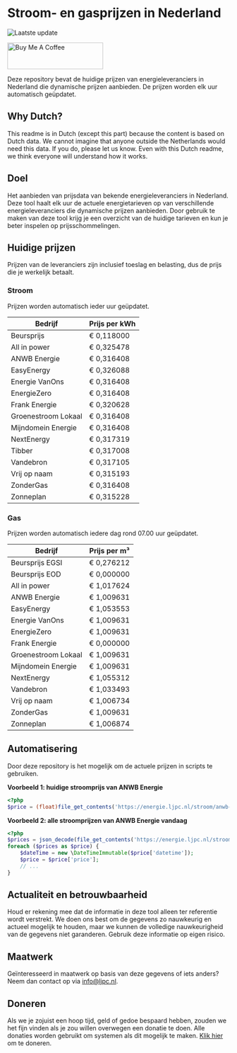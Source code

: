 # Stroom- en gasprijzen in Nederland

![Laatste update](https://img.shields.io/badge/laatste%20update-2023--08--07%2021%3A00%20CET-brightgreen)

<a href="https://www.buymeacoffee.com/Lars-" target="_blank"><img src="https://cdn.buymeacoffee.com/buttons/v2/default-orange.png" alt="Buy Me A Coffee" height="60" style="height: 60px !important;width: 217px !important;" ></a>

Deze repository bevat de huidige prijzen van energieleveranciers in Nederland die dynamische prijzen aanbieden. De prijzen worden elk uur automatisch geüpdatet.

## Why Dutch?

This readme is in Dutch (except this part) because the content is based on Dutch data. We cannot imagine that anyone outside the Netherlands would need this data. If you do, please let us know. Even with this Dutch readme, we think
everyone will understand how it works.

## Doel

Het aanbieden van prijsdata van bekende energieleveranciers in Nederland. Deze tool haalt elk uur de actuele energietarieven op van verschillende energieleveranciers die dynamische prijzen aanbieden. Door gebruik te maken van deze tool
krijg je een overzicht van de huidige tarieven en kun je beter inspelen op prijsschommelingen.

## Huidige prijzen

Prijzen van de leveranciers zijn inclusief toeslag en belasting, dus de prijs die je werkelijk betaalt.

### Stroom

Prijzen worden automatisch ieder uur geüpdatet.

 Bedrijf | Prijs per kWh 
---------|---------------
Beursprijs | € 0,118000
All in power | € 0,325478
ANWB Energie | € 0,316408
EasyEnergy | € 0,326088
Energie VanOns | € 0,316408
EnergieZero | € 0,316408
Frank Energie | € 0,320628
Groenestroom Lokaal | € 0,316408
Mijndomein Energie | € 0,316408
NextEnergy | € 0,317319
Tibber | € 0,317008
Vandebron | € 0,317105
Vrij op naam | € 0,315193
ZonderGas | € 0,316408
Zonneplan | € 0,315228


### Gas

Prijzen worden automatisch iedere dag rond 07.00 uur geüpdatet.

 Bedrijf | Prijs per m³ 
---------|--------------
Beursprijs EGSI | € 0,276212
Beursprijs EOD | € 0,000000
All in power | € 1,017624
ANWB Energie | € 1,009631
EasyEnergy | € 1,053553
Energie VanOns | € 1,009631
EnergieZero | € 1,009631
Frank Energie | € 0,000000
Groenestroom Lokaal | € 1,009631
Mijndomein Energie | € 1,009631
NextEnergy | € 1,055312
Vandebron | € 1,033493
Vrij op naam | € 1,006734
ZonderGas | € 1,009631
Zonneplan | € 1,006874


## Automatisering

Door deze repository is het mogelijk om de actuele prijzen in scripts te gebruiken.

**Voorbeeld 1: huidige stroomprijs van ANWB Energie**

```php
<?php
$price = (float)file_get_contents('https://energie.ljpc.nl/stroom/anwb-energie-nu.txt');

```

**Voorbeeld 2: alle stroomprijzen van ANWB Energie vandaag**

```php
<?php
$prices = json_decode(file_get_contents('https://energie.ljpc.nl/stroom/all-in-power-vandaag.json'),true);
foreach ($prices as $price) {
    $dateTime = new \DateTimeImmutable($price['datetime']);
    $price = $price['price'];
    // ...
}
```

## Actualiteit en betrouwbaarheid

Houd er rekening mee dat de informatie in deze tool alleen ter referentie wordt verstrekt. We doen ons best om de gegevens zo nauwkeurig en actueel mogelijk te houden, maar we kunnen de volledige nauwkeurigheid van de gegevens niet
garanderen. Gebruik deze informatie op eigen risico.

## Maatwerk

Geïnteresseerd in maatwerk op basis van deze gegevens of iets anders? Neem dan contact op
via [info@ljpc.nl](mailto:info@ljpc.nl?subject=Energie%20prijzen).

## Doneren

Als we je zojuist een hoop tijd, geld of gedoe bespaard hebben, zouden we het fijn vinden als je zou willen overwegen een
donatie te doen. Alle donaties worden gebruikt om systemen als dit mogelijk te
maken. [Klik hier](https://www.buymeacoffee.com/Lars-) om te doneren.

